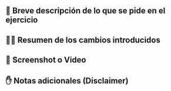 ## 📝 Breve descripción de lo que se pide en el ejercicio

## 👩‍💻 Resumen de los cambios introducidos

## 📸 Screenshot o Video

## ✋ Notas adicionales (Disclaimer)
